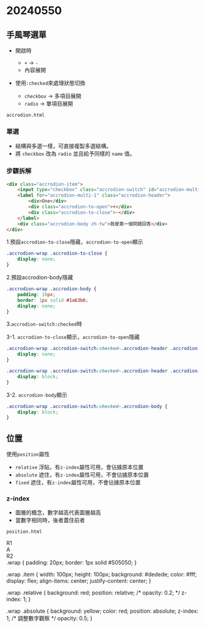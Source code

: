 # 20240550

## 手風琴選單

- 開啟時
   - `+` -> `-`
   - 內容展開

- 使用`:checked`來處理狀態切換
   - `checkbox` -> 多項目展開
   - `radio` -> 單項目展開

`accrodion.html`

### 單選

- 結構與多選一樣，可直接複製多選結構。
- 將 `checkbox` 改為 `radio` 並且給予同樣的 `name` 值。

### 步驟拆解

```html
<div class="accrodion-item">
    <input type="checkbox" class="accrodion-switch" id="accrodion-multi-1">
    <label for="accrodion-multi-1" class="accrodion-header">
        <div>One</div>
        <div class="accrodion-to-open">+</div>
        <div class="accrodion-to-close">-</div>
    </label>
    <div class="accrodion-body zh-tw">我是第一個問題回答</div>
</div>
```

1.預設`accrodion-to-close`隱藏，`accrodion-to-open`顯示

```css
.accrodion-wrap .accrodion-to-close {
    display: none;
}
```

2.預設accrodion-body隱藏

```css
.accrodion-wrap .accrodion-body {
    padding: 10px;
    border: 1px solid #1a63b6;
    display: none;
}
```

3.`accrodion-switch:checked`時

3-1. `accrodion-to-close`顯示，`accrodion-to-open`隱藏

```css
.accrodion-wrap .accrodion-switch:checked~.accrodion-header .accrodion-to-open {
    display: none;
}

.accrodion-wrap .accrodion-switch:checked~.accrodion-header .accrodion-to-close {
    display: block;
}
```

3-2. `accrodion-body`顯示

```css
.accrodion-wrap .accrodion-switch:checked~.accrodion-body {
    display: block;
}
```

## 位置

使用`position`屬性

- `relative` 浮貼，有`z-index`屬性可用，會佔據原本位置
- `absolute` 遮住，有`z-index`屬性可用，不會佔據原本位置
- `fixed` 遮住，有`z-index`屬性可用，不會佔據原本位置

### z-index

- 圖層的概念，數字越高代表圖層越高
- 當數字相同時，後者蓋住前者

`position.html`

<div class="wrap">
    <div class="item relative">R1</div>
    <div class="item absolute">A</div>
    <div class="item relative">R2</div>
</div>
.wrap {
    padding: 20px;
    border: 1px solid #505050;
}

.wrap .item {
    width: 100px;
    height: 100px;
    background: #dedede;
    color: #fff;
    display: flex;
    align-items: center;
    justify-content: center;
}

.wrap .relative {
    background: red;
    position: relative;
    /* opacity: 0.2; */
    z-index: 1;
}

.wrap .absolute {
    background: yellow;
    color: red;
    position: absolute;
    z-index: 1; /* 調整數字觀察 */
    opacity: 0.5;
}